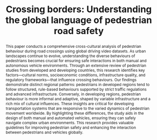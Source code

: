 ---
layout: publication
sitemap: false
title: "Crossing borders: Understanding the global language of pedestrian road safety"
authors: Alam, M. S., Martens, M., Bazilinskyy, P.
# pdf: alam2024crossing
image: alam2024crossing.jpg
display: In preparation.
# year: 
# doi:
code: https://github.com/Shaadalam9/youtube-pedestrian
# suppmat:
abstract: "This paper conducts a comprehensive cross-cultural analysis of pedestrian behaviour during road crossings using global driving video datasets. As urban landscapes continue to evolve, understanding the diverse behaviours of pedestrians becomes crucial for ensuring safe interactions in both manual and autonomous vehicle environments. Through an extensive review of pedestrian studies from developed and developing countries, this research identifies key factors—cultural norms, socioeconomic conditions, infrastructure quality, and regulatory frameworks—that influence crossing behaviours. Our findings demonstrate distinct regional patterns: pedestrians in developed regions tend to follow structured, rule-based behaviours supported by strict traffic regulations and advanced infrastructure. Conversely, in developing regions, pedestrian behaviour is more informal and adaptive, shaped by variable infrastructure and a rich mix of cultural influences. These insights are critical for developing transportation systems that are responsive to the varied dynamics of pedestrian movement worldwide. By highlighting these differences, the study aids in the design of both manual and automated vehicles, ensuring they can safely navigate complex urban environments. This research provides valuable guidelines for improving pedestrian safety and enhancing the interaction between pedestrians and vehicles globally."
---